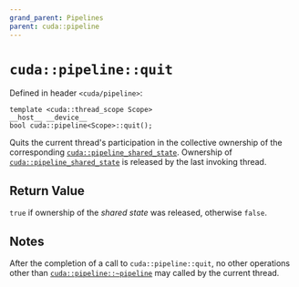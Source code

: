 ```yaml
---
grand_parent: Pipelines
parent: cuda::pipeline
---
```


# `cuda::pipeline::quit`

Defined in header `<cuda/pipeline>`:

```cuda
template <cuda::thread_scope Scope>
__host__ __device__
bool cuda::pipeline<Scope>::quit();
```

Quits the current thread's participation in the collective ownership of the
  corresponding [`cuda::pipeline_shared_state`].
Ownership of [`cuda::pipeline_shared_state`] is released by the last invoking
  thread.

## Return Value

`true` if ownership of the _shared state_ was released, otherwise `false`.

## Notes

After the completion of a call to `cuda::pipeline::quit`, no other operations
  other than [`cuda::pipeline::~pipeline`] may called by the current thread.


[`cuda::pipeline::~pipeline`]: ./destructor.md

[`cuda::pipeline_shared_state`]: ../pipeline_shared_state.md

